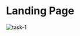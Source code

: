 # Landing Page
![task-1](https://github.com/user-attachments/assets/6317919e-a636-4614-8b75-9d35350f5a01)
